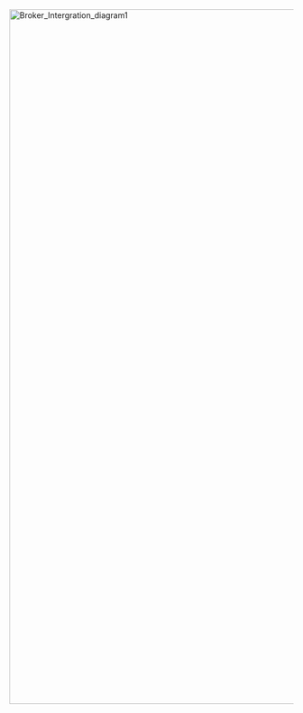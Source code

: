 <img width="2191" height="1230" alt="Broker_Intergration_diagram1" src="https://github.com/user-attachments/assets/bba8c9bf-a189-47d0-975a-f0d6f15697ac" />
